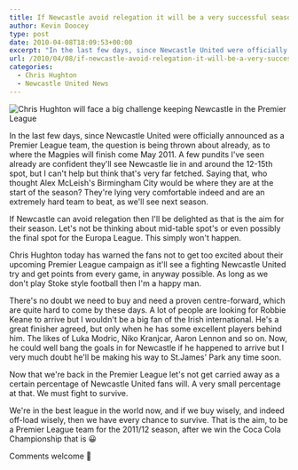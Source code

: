 ```yaml
---
title: If Newcastle avoid relegation it will be a very successful season in the Premier League
author: Kevin Doocey
type: post
date: 2010-04-08T18:09:53+00:00
excerpt: "In the last few days, since Newcastle United were officially announced as a Premier League team the question is being throw about already, as to where the Magpies will finish come May 2011. A few pundits I've seen already are confident they'll see Newcastle lie around the 12-15th spot, but I can't help but think that's very far fetched. Saying that, who thought Alex McLeish's Birmingham City would be where they are at the.. "
url: /2010/04/08/if-newcastle-avoid-relegation-it-will-be-a-very-successful-season-in-the-premier-league/
categories:
  - Chris Hughton
  - Newcastle United News
---
```


![Chris Hughton will face a big challenge keeping Newcastle in the Premier League](https://static.guim.co.uk/sys-images/Football/Pix/pictures/2009/10/22/1256233158532/Chris-Hughton-001.jpg)

In the last few days, since Newcastle United were officially announced as a Premier League team, the question is being thrown about already, as to where the Magpies will finish come May 2011. A few pundits I've seen already are confident they'll see Newcastle lie in and around the 12-15th spot, but I can't help but think that's very far fetched. Saying that, who thought Alex  McLeish's Birmingham City would be where they are at the start of the season? They're lying very comfortable indeed and are an extremely hard team to beat, as we'll see next season.

If Newcastle can avoid relegation then I'll be delighted as that is the aim for their season. Let's not be thinking about mid-table spot's or even possibly the final spot for the Europa League. This simply won't happen.

Chris Hughton today has warned the fans not to get too excited about their upcoming Premier League campaign as it'll see a fighting Newcastle United try and get points from every game, in anyway possible. As long as we don't play Stoke style football then I'm a happy man.

There's no doubt we need to buy and need a proven centre-forward, which are quite hard to come by these days. A lot of people are looking for Robbie Keane to arrive but I wouldn't be a big fan of the Irish international. He's a great finisher agreed, but only when he has some excellent players behind him. The likes of Luka Modric, Niko Kranjcar, Aaron Lennon and so on. Now, he could well bang the goals in for Newcastle if he happened to arrive but I very much doubt he'll be making his way to St.James' Park any time soon.

Now that we're back in the Premier League let's not get carried away as a certain percentage of Newcastle United fans will. A very small percentage at that. We must fight to survive.

We're in the best league in the world now, and if we buy wisely, and indeed off-load wisely, then we have every chance to survive. That is the aim, to be a Premier League team for the 2011/12 season, after we win the Coca Cola Championship that is 😀

Comments welcome 🙂
